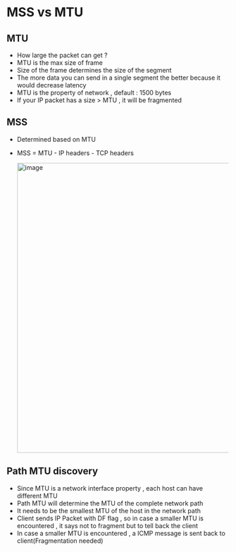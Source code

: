 # MSS vs MTU

## MTU 
* How large the packet can get ?
* MTU is the max size of frame 
* Size of the frame determines the size of the segment 
* The more data you can send in a single segment the better because it would decrease latency 
* MTU is the property of network , default : 1500 bytes 
* If your IP packet has a size > MTU , it will be fragmented

## MSS

* Determined based on MTU 
* MSS = MTU - IP headers - TCP headers 

    <img width="658" alt="image" src="https://user-images.githubusercontent.com/29726341/216868128-b7e05416-0588-46a5-adf3-e8daa4066d08.png">

## Path MTU discovery 

* Since MTU is a network interface property , each host can have different MTU 
* Path MTU will determine the MTU of the complete network path
* It needs to be the smallest MTU of the host in the network path
* Client sends IP Packet with DF flag , so in case a smaller MTU is encountered , it says not to fragment but to tell back the client
* In case a smaller MTU is encountered , a ICMP message is sent back to client(Fragmentation needed)

